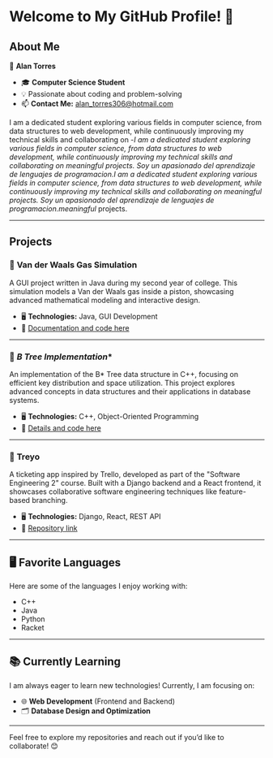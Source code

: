 # Welcome to My GitHub Profile! 👋

## About Me

👤 **Alan Torres**

- 🎓 **Computer Science Student**  
- 💡 Passionate about coding and problem-solving  
- 📫 **Contact Me:** [alan_torres306@hotmail.com](mailto:alan_torres306@hotmail.com)  

I am a dedicated student exploring various fields in computer science, from data structures to web development, while continuously improving my technical skills and collaborating on -*I am a dedicated student exploring various fields in computer science, from data structures to web development, while continuously improving my technical skills and collaborating on meaningful projects. Soy un apasionado del aprendizaje de lenguajes de programacion.I am a dedicated student exploring various fields in computer science, from data structures to web development, while continuously improving my technical skills and collaborating on meaningful projects. Soy un apasionado del aprendizaje de lenguajes de programacion.meaningful* projects.

---

## Projects

### 🚀 **Van der Waals Gas Simulation**  
A GUI project written in Java during my second year of college. This simulation models a Van der Waals gas inside a piston, showcasing advanced mathematical modeling and interactive design.  
- 🖥️ **Technologies:** Java, GUI Development  
- 📘 [Documentation and code here](https://github.com/TumbadoBoy0604/Simulacion-de-gas-de-Van-der-Waals)

---

### 🌳 **B* Tree Implementation**  
An implementation of the B* Tree data structure in C++, focusing on efficient key distribution and space utilization. This project explores advanced concepts in data structures and their applications in database systems.  
- 🖥️ **Technologies:** C++, Object-Oriented Programming  
- 📘 [Details and code here](https://github.com/TumbadoBoy0604/B-star-tree)

---

### 🎫 **Treyo**  
A ticketing app inspired by Trello, developed as part of the "Software Engineering 2" course. Built with a Django backend and a React frontend, it showcases collaborative software engineering techniques like feature-based branching.  
- 🖥️ **Technologies:** Django, React, REST API  
- 📘 [Repository link](https://github.com/Harico04/Treyo)

---

## 🖥️ Favorite Languages
Here are some of the languages I enjoy working with:  
- C++  
- Java  
- Python  
- Racket  

---

## 📚 Currently Learning
I am always eager to learn new technologies! Currently, I am focusing on:  
- 🌐 **Web Development** (Frontend and Backend)  
- 🗂️ **Database Design and Optimization**  

---

Feel free to explore my repositories and reach out if you’d like to collaborate! 😊
